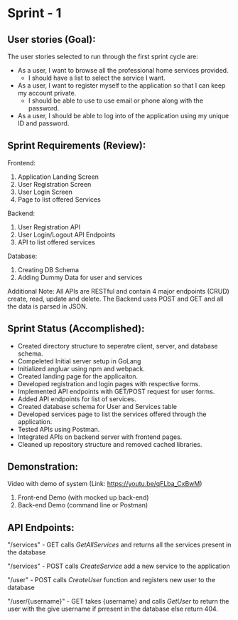 # Sprint - 1

## User stories (Goal):

The user stories selected to run through the first sprint cycle are:
* As a user, I want to browse all the professional home services provided.
    * I should have a list to select the service I want.
* As a user, I want to register myself to the application so that I can keep my account private.
    * I should be able to use to use email or phone along with the password.
* As a user, I should be able to log into of the application using my unique ID and password.


## Sprint Requirements (Review):
Frontend:
1.	Application Landing Screen
2.	User Registration Screen
3.	User Login Screen
4.	Page to list offered Services

Backend:
1.	User Registration API
2.	User Login/Logout API Endpoints
3.	API to list offered services

Database:
1.	Creating DB Schema
2.	Adding Dummy Data for user and services

Additional Note:
All APIs are RESTful and contain 4 major endpoints (CRUD) create, read, update and delete. The Backend uses POST and GET and all the data is parsed in JSON.

## Sprint Status (Accomplished):

- Created directory structure to seperatre client, server, and database schema.
- Compeleted Initial server setup in GoLang
- Initialized angluar using npm and webpack.
- Created landing page for the applicaiton.
- Developed registration and login pages with respective forms.
- Implemented API endpoints with GET/POST request for user forms.
- Added API endpoints for list of services.
- Created database schema for User and Services table
- Developed services page to list the services offered through the application.
- Tested APIs using Postman.
- Integrated APIs on backend server with frontend pages.
- Cleaned up repository structure and removed cached libraries.


## Demonstration:
Video with demo of system (Link: https://youtu.be/qFLba_CxBwM)
1. Front-end Demo (with mocked up back-end)
2. Back-end Demo (command line or Postman)


## API Endpoints:
"/services" - GET calls *GetAllServices* and returns all the services present in the database

"/services" - POST calls *CreateService* add a new service to the application

"/user" - POST calls *CreateUser* function and registers new user to the database 
 
"/user/{username}" - GET takes {username} and calls *GetUser* to return the user with the give username if prresent in the database else return 404.

